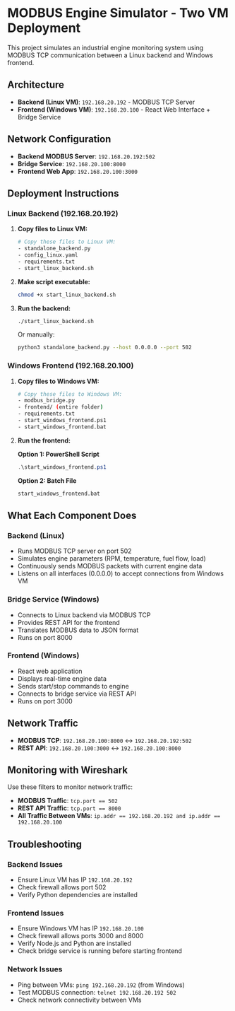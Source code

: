 # MODBUS Engine Simulator - Two VM Deployment

This project simulates an industrial engine monitoring system using MODBUS TCP communication between a Linux backend and Windows frontend.

## Architecture

- **Backend (Linux VM)**: `192.168.20.192` - MODBUS TCP Server
- **Frontend (Windows VM)**: `192.168.20.100` - React Web Interface + Bridge Service

## Network Configuration

- **Backend MODBUS Server**: `192.168.20.192:502`
- **Bridge Service**: `192.168.20.100:8000`
- **Frontend Web App**: `192.168.20.100:3000`

## Deployment Instructions

### Linux Backend (192.168.20.192)

1. **Copy files to Linux VM:**
   ```bash
   # Copy these files to Linux VM:
   - standalone_backend.py
   - config_linux.yaml
   - requirements.txt
   - start_linux_backend.sh
   ```

2. **Make script executable:**
   ```bash
   chmod +x start_linux_backend.sh
   ```

3. **Run the backend:**
   ```bash
   ./start_linux_backend.sh
   ```

   Or manually:
   ```bash
   python3 standalone_backend.py --host 0.0.0.0 --port 502
   ```

### Windows Frontend (192.168.20.100)

1. **Copy files to Windows VM:**
   ```bash
   # Copy these files to Windows VM:
   - modbus_bridge.py
   - frontend/ (entire folder)
   - requirements.txt
   - start_windows_frontend.ps1
   - start_windows_frontend.bat
   ```

2. **Run the frontend:**
   
   **Option 1: PowerShell Script**
   ```powershell
   .\start_windows_frontend.ps1
   ```
   
   **Option 2: Batch File**
   ```cmd
   start_windows_frontend.bat
   ```

## What Each Component Does

### Backend (Linux)
- Runs MODBUS TCP server on port 502
- Simulates engine parameters (RPM, temperature, fuel flow, load)
- Continuously sends MODBUS packets with current engine data
- Listens on all interfaces (0.0.0.0) to accept connections from Windows VM

### Bridge Service (Windows)
- Connects to Linux backend via MODBUS TCP
- Provides REST API for the frontend
- Translates MODBUS data to JSON format
- Runs on port 8000

### Frontend (Windows)
- React web application
- Displays real-time engine data
- Sends start/stop commands to engine
- Connects to bridge service via REST API
- Runs on port 3000

## Network Traffic

- **MODBUS TCP**: `192.168.20.100:8000` ↔ `192.168.20.192:502`
- **REST API**: `192.168.20.100:3000` ↔ `192.168.20.100:8000`

## Monitoring with Wireshark

Use these filters to monitor network traffic:

- **MODBUS Traffic**: `tcp.port == 502`
- **REST API Traffic**: `tcp.port == 8000`
- **All Traffic Between VMs**: `ip.addr == 192.168.20.192 and ip.addr == 192.168.20.100`

## Troubleshooting

### Backend Issues
- Ensure Linux VM has IP `192.168.20.192`
- Check firewall allows port 502
- Verify Python dependencies are installed

### Frontend Issues
- Ensure Windows VM has IP `192.168.20.100`
- Check firewall allows ports 3000 and 8000
- Verify Node.js and Python are installed
- Check bridge service is running before starting frontend

### Network Issues
- Ping between VMs: `ping 192.168.20.192` (from Windows)
- Test MODBUS connection: `telnet 192.168.20.192 502`
- Check network connectivity between VMs
